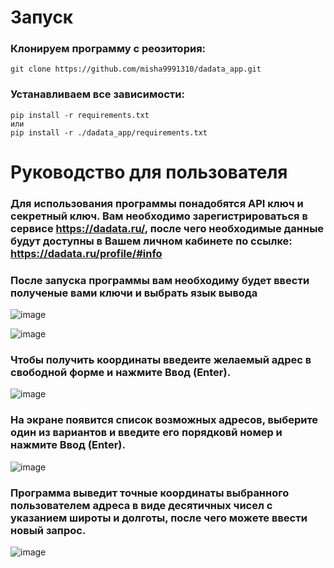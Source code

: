 # Запуск

### Клонируем программу с реозитория:
```
git clone https://github.com/misha9991310/dadata_app.git
```
### Устанавливаем все зависимости:
```
pip install -r requirements.txt
или
pip install -r ./dadata_app/requirements.txt
```
# Руководство для пользователя
### Для использования программы понадобятся API ключ и секретный ключ. Вам необходимо зарегистрироваться в сервисе https://dadata.ru/, после чего необходимые данные будут доступны в Вашем личном кабинете по ссылке: https://dadata.ru/profile/#info

### После запуска программы вам необходиму будет ввести полученые вами ключи и выбрать язык вывода


![image](https://user-images.githubusercontent.com/118168862/225597148-037b96b7-394f-46c5-8143-59f51c83137f.png)

![image](https://user-images.githubusercontent.com/118168862/225597679-ccb73add-527c-4438-b13c-977c8f7dace6.png)

### Чтобы получить координаты введеите желаемый адрес в свободной форме и нажмите Ввод (Enter).

![image](https://user-images.githubusercontent.com/118168862/225598360-87f52152-c44e-484f-9cc5-0c7beea8b900.png)

### На экране появится список возможных адресов, выберите один из вариантов и введите его порядковй номер и нажмите Ввод (Enter).

![image](https://user-images.githubusercontent.com/118168862/225599585-74b82ef1-a1ad-458b-8057-b65ac666951b.png)

### Программа выведит точные координаты выбранного пользователем адреса в виде десятичных чисел с указанием широты и долготы, после чего можете ввести новый запрос.

![image](https://user-images.githubusercontent.com/118168862/225599923-228e9e82-7288-4349-ac36-b5d42b5a2e49.png)
